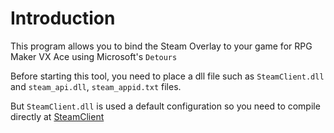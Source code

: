 # Introduction
This program allows you to bind the Steam Overlay to your game for RPG Maker VX Ace using Microsoft's ```Detours```

Before starting this tool, you need to place a dll file such as ```SteamClient.dll``` and ```steam_api.dll```, ```steam_appid.txt``` files.

But ```SteamClient.dll``` is used a default configuration so you need to compile directly at <a href="https://github.com/biud436/SteamClient">SteamClient</a>